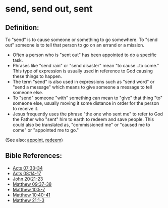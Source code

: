 # send, send out, sent #

## Definition: ##

To "send" is to cause someone or something to go somewhere. To "send out" someone is to tell that person to go on an errand or a mission.

* Often a person who is "sent out" has been appointed to do a specific task.
* Phrases like "send rain" or "send disaster" mean "to cause…to come." This type of expression is usually used in reference to God causing these things to happen.
* The term "send" is also used in expressions such as "send word" or "send a message" which means to give someone a message to tell someone else.
* To "send" someone "with" something can mean to "give" that thing "to" someone else, usually moving it some distance in order for the person to receive it.
* Jesus frequently uses the phrase "the one who sent me" to refer to God the Father who "sent" him to earth to redeem and save people. This could also be translated as, "commissioned me" or "caused me to come" or "appointed me to go."

(See also: [appoint](../kt/appoint.md), [redeem](../kt/redeem.md))

## Bible References: ##

* [Acts 07:33-34](https://door43.org/en/bible/notes/act/07/33)
* [Acts 08:14-17](https://door43.org/en/bible/notes/act/08/14)
* [John 20:21-23](https://door43.org/en/bible/notes/jhn/20/21)
* [Matthew 09:37-38](https://door43.org/en/bible/notes/mat/09/37)
* [Matthew 10:5-7](https://door43.org/en/bible/notes/mat/10/05)
* [Matthew 10:40-41](https://door43.org/en/bible/notes/mat/10/40)
* [Matthew 21:1-3](https://door43.org/en/bible/notes/mat/21/01)

